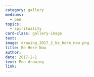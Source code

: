 ```yaml
---
category: gallery
mediums:
  - pen
topics:
  - spirituality
card-class: gallery-image
text:
image: drawing_2017_2_be_here_now.png
title: Be Here Now
author:
date: 2017-2-1
text: Pen drawing
link:
---
```

